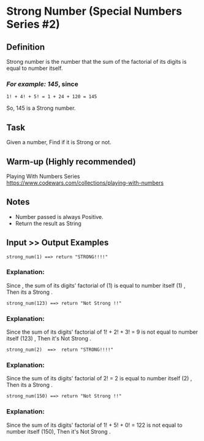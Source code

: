 # Strong Number (Special Numbers Series #2)

## Definition
Strong number is the number that the sum of the factorial of its digits is equal to number itself.

### _For example: 145_, since
```
1! + 4! + 5! = 1 + 24 + 120 = 145
```
So, 145 is a Strong number.

## Task
Given a number, Find if it is Strong or not.

## Warm-up (Highly recommended)
Playing With Numbers Series
https://www.codewars.com/collections/playing-with-numbers

## Notes
- Number passed is always Positive.
- Return the result as String

## Input >> Output Examples
```
strong_num(1) ==> return "STRONG!!!!"
```
### Explanation:
Since , the sum of its digits' factorial of (1) is equal to number itself (1) , Then its a Strong .

```
strong_num(123) ==> return "Not Strong !!"
```
### Explanation:
Since the sum of its digits' factorial of 1! + 2! + 3! = 9 is not equal to number itself (123) , Then it's Not Strong .

```
strong_num(2)  ==>  return "STRONG!!!!"
```
### Explanation:
Since the sum of its digits' factorial of 2! = 2 is equal to number itself (2) , Then its a Strong .

```
strong_num(150) ==> return "Not Strong !!"
```
### Explanation:
Since the sum of its digits' factorial of 1! + 5! + 0! = 122 is not equal to number itself (150), Then it's Not Strong .